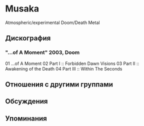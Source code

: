 # Musaka

Atmospheric/experimental Doom/Death Metal

## Дискография

### "...of A Moment" 2003, Doom

01 ...of A Moment
02 Part I :: Forbidden Dawn Visions
03 Part II :: Awakening of the Death
04 Part III :: Within The Seconds


## Отношения с другими группами


## Обсуждения


## Упоминания

